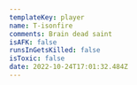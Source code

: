 ```yaml
---
templateKey: player
name: T-isonfire
comments: Brain dead saint
isAFK: false
runsInGetsKilled: false
isToxic: false
date: 2022-10-24T17:01:32.484Z
---
```

